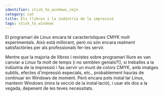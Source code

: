 ```yaml
---
identifier: stick_to_windows_cmjn
category: cat
title: Els llibres i la indústria de la impressió
tags: stick_to_windows
---
```


El programari de Linux encara té característiques CMYK molt experimentals. Això està millorant, però no són encara realment satisfactòries per als professionals fer-les servir.

Mentre que la majoria de llibres i revistes sobre programari lliure es van canviar a Linux fa molt de temps (i no semblen genials?!), si treballes a la indústria de la impressió i fas servir un munt de colors CMYK, amb imatges subtils, efectes d'impressió especials, etc., probablement hauràs de continuar en Windows de moment. Però encara pots instal·lar Linux, mantenir Windows (mira la secció de la instal·lació), i usar els dos a la vegada, depenent de les teves necessitats.

